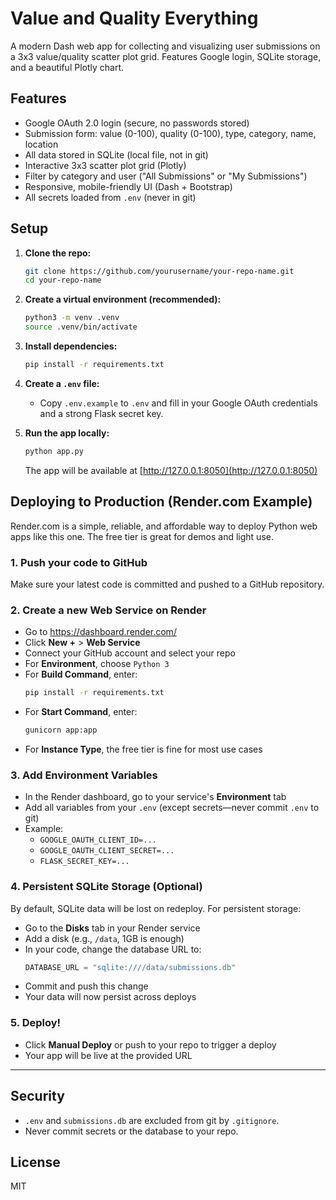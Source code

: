 # Value and Quality Everything

A modern Dash web app for collecting and visualizing user submissions on a 3x3 value/quality scatter plot grid. Features Google login, SQLite storage, and a beautiful Plotly chart.

## Features

- Google OAuth 2.0 login (secure, no passwords stored)
- Submission form: value (0-100), quality (0-100), type, category, name, location
- All data stored in SQLite (local file, not in git)
- Interactive 3x3 scatter plot grid (Plotly)
- Filter by category and user ("All Submissions" or "My Submissions")
- Responsive, mobile-friendly UI (Dash + Bootstrap)
- All secrets loaded from `.env` (never in git)

## Setup

1. **Clone the repo:**

   ```sh
   git clone https://github.com/yourusername/your-repo-name.git
   cd your-repo-name
   ```

2. **Create a virtual environment (recommended):**

   ```sh
   python3 -m venv .venv
   source .venv/bin/activate
   ```

3. **Install dependencies:**

   ```sh
   pip install -r requirements.txt
   ```

4. **Create a `.env` file:**
   - Copy `.env.example` to `.env` and fill in your Google OAuth credentials and a strong Flask secret key.

5. **Run the app locally:**

   ```sh
   python app.py
   ```

   The app will be available at [http://127.0.0.1:8050](http://127.0.0.1:8050)

## Deploying to Production (Render.com Example)

Render.com is a simple, reliable, and affordable way to deploy Python web apps like this one. The free tier is great for demos and light use.

### 1. Push your code to GitHub

Make sure your latest code is committed and pushed to a GitHub repository.

### 2. Create a new Web Service on Render

- Go to https://dashboard.render.com/
- Click **New +** > **Web Service**
- Connect your GitHub account and select your repo
- For **Environment**, choose `Python 3`
- For **Build Command**, enter:
  ```sh
  pip install -r requirements.txt
  ```
- For **Start Command**, enter:
  ```sh
  gunicorn app:app
  ```
- For **Instance Type**, the free tier is fine for most use cases

### 3. Add Environment Variables

- In the Render dashboard, go to your service's **Environment** tab
- Add all variables from your `.env` (except secrets—never commit `.env` to git)
- Example:
  - `GOOGLE_OAUTH_CLIENT_ID=...`
  - `GOOGLE_OAUTH_CLIENT_SECRET=...`
  - `FLASK_SECRET_KEY=...`

### 4. Persistent SQLite Storage (Optional)

By default, SQLite data will be lost on redeploy. For persistent storage:
- Go to the **Disks** tab in your Render service
- Add a disk (e.g., `/data`, 1GB is enough)
- In your code, change the database URL to:
  ```python
  DATABASE_URL = "sqlite:////data/submissions.db"
  ```
- Commit and push this change
- Your data will now persist across deploys

### 5. Deploy!

- Click **Manual Deploy** or push to your repo to trigger a deploy
- Your app will be live at the provided URL

---

## Security

- `.env` and `submissions.db` are excluded from git by `.gitignore`.
- Never commit secrets or the database to your repo.

## License

MIT
